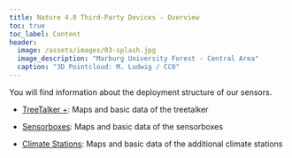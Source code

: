 ```yaml
---
title: Nature 4.0 Third-Party Devices - Overview
toc: true
toc_label: Content
header:
  image: /assets/images/03-splash.jpg
  image_description: "Marburg University Forest - Central Area"
  caption: "3D Pointcloud: M. Ludwig / CC0"
---
```




You will find information about the deployment structure of our sensors.<!--more-->  

* [TreeTalker +](treetalker-deployment): Maps and basic data of the treetalker

* [Sensorboxes](sensorbox-deployment): Maps and basic data of the sensorboxes

* [Climate Stations](climate-deployment): Maps and basic data of the additional climate stations

